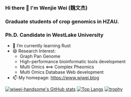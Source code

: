 ### Hi there 👋 I'm Wenjie Wei (魏文杰)

### Graduate students of crop genomics in HZAU.

### Ph.D. Candidate in WestLake University

- 🌱 I’m currently learning Rust
- 😄 Research Interest:
  + Graph Pan Genome
  + High-performance bioinformatic tools development 
  + Multi Omics <==> Complex Pheomics
  + Multi Omics Database Web development
- 📫 My homepage: https://www.wjwei.blog

[![wjwei-handsome's GitHub stats](https://github-readme-stats.vercel.app/api?username=wjwei-handsome&include_all_commits=true&theme=swift&show_icons=true)](https://github.com/anuraghazra/github-readme-stats)
[![Top Langs](https://github-readme-stats.vercel.app/api/top-langs/?username=wjwei-handsome&layout=compact&theme=swift)](https://github.com/anuraghazra/github-readme-stats)
[![trophy](https://github-profile-trophy.vercel.app/?username=wjwei-handsome)](https://github.com/ryo-ma/github-profile-trophy)

